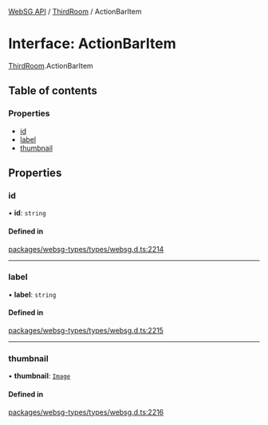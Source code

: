 [WebSG API](../README.md) / [ThirdRoom](../modules/ThirdRoom.md) / ActionBarItem

# Interface: ActionBarItem

[ThirdRoom](../modules/ThirdRoom.md).ActionBarItem

## Table of contents

### Properties

- [id](ThirdRoom.ActionBarItem.md#id)
- [label](ThirdRoom.ActionBarItem.md#label)
- [thumbnail](ThirdRoom.ActionBarItem.md#thumbnail)

## Properties

### id

• **id**: `string`

#### Defined in

[packages/websg-types/types/websg.d.ts:2214](https://github.com/thirdroom/thirdroom/blob/fe402010/packages/websg-types/types/websg.d.ts#L2214)

___

### label

• **label**: `string`

#### Defined in

[packages/websg-types/types/websg.d.ts:2215](https://github.com/thirdroom/thirdroom/blob/fe402010/packages/websg-types/types/websg.d.ts#L2215)

___

### thumbnail

• **thumbnail**: [`Image`](../classes/WebSG.Image.md)

#### Defined in

[packages/websg-types/types/websg.d.ts:2216](https://github.com/thirdroom/thirdroom/blob/fe402010/packages/websg-types/types/websg.d.ts#L2216)
